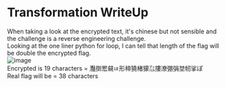 # Transformation WriteUp

When taking a look at the encrypted text, it's chinese but not sensible and the challenge is a reverse engineering challenge.</br>
Looking at the one liner python for loop, I can tell that length of the flag will be double the encrypted flag.</br>
![image](https://github.com/ShadowBringer007/CTF_Repository/assets/47370367/d7e686cb-77b6-4b2a-a1ca-fba4694abc97)</br>
Encrypted is 19 characters = 灩捯䍔䙻ㄶ形楴獟楮獴㌴摟潦弸弲㘶㠴挲ぽ</br>
Real flag will be = 38 characters</br>
</br>
</br>
